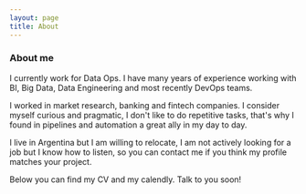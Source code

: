 ```yaml
---
layout: page
title: About
---
```


### About me

I currently work for Data Ops.
I have many years of experience working with BI, Big Data, Data Engineering and most recently DevOps teams.

I worked in market research, banking and fintech companies. I consider myself curious and pragmatic, I don't like to do repetitive tasks, that's why I found in pipelines and automation a great ally in my day to day.

I live in Argentina but I am willing to relocate, I am not actively looking for a job but I know how to listen, so you can contact me if you think my profile matches your project.

Below you can find my CV and my calendly. Talk to you soon!

